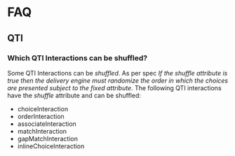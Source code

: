 <!--
parent: 'Developer Guide'
created_at: '2011-03-18 09:47:57'
updated_at: '2013-03-13 12:51:23'
authors:
    - 'Jérôme Bogaerts'
tags:
    - 'Developer Guide'
-->

FAQ
===

QTI
---

### Which QTI Interactions can be shuffled?

Some QTI Interactions can be *shuffled*. As per spec *If the shuffle attribute is true then the delivery engine must randomize the order in which the choices are presented subject to the fixed attribute*. The following QTI interactions have the *shuffle* attribute and can be shuffled:

-   choiceInteraction
-   orderInteraction
-   associateInteraction
-   matchInteraction
-   gapMatchInteraction
-   inlineChoiceInteraction


